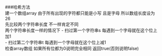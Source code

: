 ###哈希方法  
	建一个数组array 由于所有出现的字符都只能是小写 且是字母 所以数组长度设为26  
	先比较两个字符串长度 不一样肯定不同  
	两个字符串长度一样的情况下
		- 扫过第一个字符串s 每遇到一个字母就在这个位上加1  
		- 扫过第二个字符串t 每遇到一个字母就在这个位上减1  
	检查array数组 如果所有位都为0说明完全相同 返回true(否则说明false)  